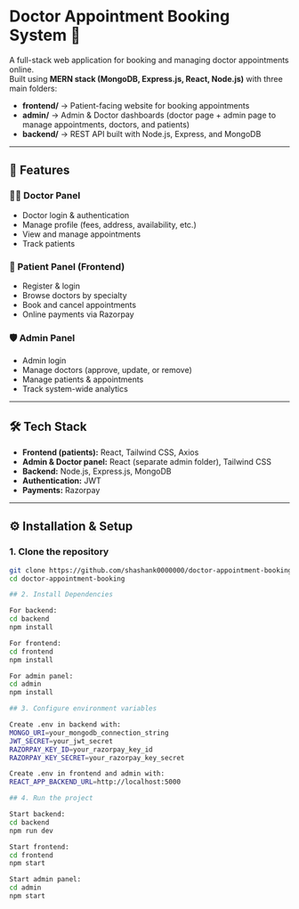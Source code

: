 # Doctor Appointment Booking System 🏥

A full-stack web application for booking and managing doctor appointments online.  
Built using **MERN stack (MongoDB, Express.js, React, Node.js)** with three main folders:  

- **frontend/** → Patient-facing website for booking appointments  
- **admin/** → Admin & Doctor dashboards (doctor page + admin page to manage appointments, doctors, and patients)  
- **backend/** → REST API built with Node.js, Express, and MongoDB  

---

## 🚀 Features

### 👨‍⚕️ Doctor Panel
- Doctor login & authentication  
- Manage profile (fees, address, availability, etc.)  
- View and manage appointments  
- Track patients  

### 🧑 Patient Panel (Frontend)
- Register & login  
- Browse doctors by specialty  
- Book and cancel appointments  
- Online payments via Razorpay  

### 🛡️ Admin Panel
- Admin login  
- Manage doctors (approve, update, or remove)  
- Manage patients & appointments  
- Track system-wide analytics  

---

## 🛠️ Tech Stack
- **Frontend (patients):** React, Tailwind CSS, Axios  
- **Admin & Doctor panel:** React (separate admin folder), Tailwind CSS  
- **Backend:** Node.js, Express.js, MongoDB  
- **Authentication:** JWT  
- **Payments:** Razorpay  

---

## ⚙️ Installation & Setup

### 1. Clone the repository
```bash
git clone https://github.com/shashank0000000/doctor-appointment-booking.git
cd doctor-appointment-booking

## 2. Install Dependencies

For backend:
cd backend
npm install

For frontend:
cd frontend
npm install

For admin panel:
cd admin
npm install

## 3. Configure environment variables

Create .env in backend with:
MONGO_URI=your_mongodb_connection_string
JWT_SECRET=your_jwt_secret
RAZORPAY_KEY_ID=your_razorpay_key_id
RAZORPAY_KEY_SECRET=your_razorpay_key_secret

Create .env in frontend and admin with:
REACT_APP_BACKEND_URL=http://localhost:5000

## 4. Run the project

Start backend:
cd backend
npm run dev

Start frontend:
cd frontend
npm start

Start admin panel:
cd admin
npm start
